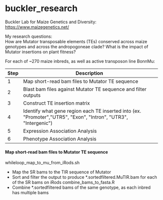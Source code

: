 # buckler_research

Buckler Lab for Maize Genetics and Diversity: https://www.maizegenetics.net/ <br>

My research questions: <br>
How are Mutator transposable elements (TEs) conserved across maize genotypes and across the andropogoneae clade? What is the impact of Mutator insertions on plant fitness? <br>

For each of ~270 maize inbreds, as well as active transposon line BonnMu:

| Step | Description|
| ---- | -----------|
| 1 | Map short-read bam files to Mutator TE sequence |
| 2 | Blast bam files against Mutator TE sequence and filter outputs|
| 3 | Construct TE insertion matrix |
| 4 | Identify what gene region each TE inserted into (ex. "Promoter","UTR5", "Exon", "Intron", "UTR3", "Intergenic")|
| 5 | Expression Association Analysis |
| 6 | Phenotype Association Analysis |


#### Map short-read bam files to Mutator TE sequence
whileloop_map_to_mu_from_iRods.sh
  - Map the SR bams to the TIR sequence of Mutator
  - Sort and filter the output to produce \*.sortedfiltered.MuTIR.bam for each of the SR bams on iRods
combine_bams_to_fasta.R
  - Combine \*.sortedfiltered bams of the same genotype, as each inbred has multiple bams

